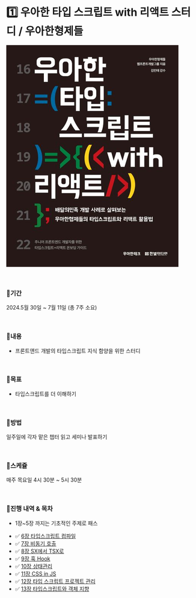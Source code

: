 # 1️⃣ 우아한 타입 스크립트 with 리액트 스터디 / 우아한형제들

![Alt text](9791169211567.jpg)

<br>

### 📍기간

2024.5월 30일 ~ 7월 11일 (총 7주 소요)

<br>

### 📍내용

- 프론트앤드 개발의 타입스크립트 지식 함양을 위한 스터디

<br>

### 📍목표

- 타입스크립트를 더 이해하기

<br>

### 📍방법

일주일에 각자 맡은 챕터 읽고 세미나 발표하기

<br>

### 📍스케쥴

매주 목요일 4시 30분 ~ 5시 30분

<br>

### 📍진행 내역 & 목차

* 1장~5장 까지는 기초적인 주제로 패스

- ✅ [6장 타입스크립트 컴파일](./2주차/6장.md)
- ✅ [7장 비동기 호출](./)
- ✅ [8장 SX에서 TSX로](./)
- ✅ [9장 훅 Hook](./)
- ✅ [10장 상태관리](./)
- ✅ [11장 CSS in JS](./)
- ✅ [12장 타입 스크립트 프로젝트 관리](./)
- ✅ [13장 타입스크립트와 객체 지향](./)  


